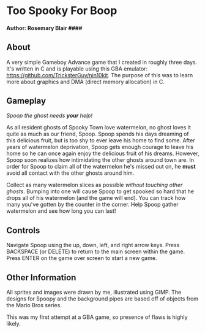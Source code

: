 # Too Spooky For Boop
#### Author: Rosemary Blair #### #

## About 


A very simple Gameboy Advance game that I created in roughly three days.
It's written in C and is playable using this GBA emulator: https://github.com/TricksterGuy/nin10kit.
The purpose of this was to learn more about graphics and DMA (direct memory allocation) in C.

## Gameplay

*Spoop the ghost needs **your** help!*

As all resident ghosts of Spooky Town love watermelon, no ghost loves it quite as much as our friend, Spoop.
Spoop spends his days dreaming of this delicious fruit, but is too shy to ever leave his home to find some.
After years of watermelon deprivation, Spoop gets enough courage to leave his home so he can once again enjoy
the delicious fruit of his dreams. However, Spoop soon realizes how intimidating the other ghosts around town
are. In order for Spoop to claim all of the watermelon he's missed out on, he **must** avoid all contact with
the other ghosts around him. 

Collect as many watermelon slices as possible *without touching other ghosts*. Bumping into one will cause
Spoop to get spooked so hard that he drops all of his watermelon (and the game will end). You can track how
many you've gotten by the counter in the corner. Help Spoop gather watermelon and see how long you can last!

## Controls

Navigate Spoop using the up, down, left, and right arrow keys.
Press BACKSPACE (or DELETE) to return to the main screen within the game.
Press ENTER on the game over screen to start a new game.

## Other Information
 
All sprites and images were drawn by me, illustrated using GIMP.
The designs for Spoopy and the background pipes are based off of objects from the Mario Bros series.

This was my first attempt at a GBA game, so presence of flaws is highly likely.




